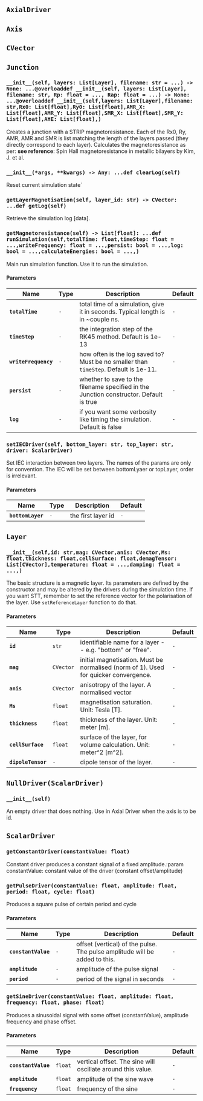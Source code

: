 ## `AxialDriver`

## `Axis`

## `CVector`

## `Junction`

### `__init__(self, layers: List[Layer], filename: str = ...) -> None: ...@overloaddef __init__(self, layers: List[Layer], filename: str, Rp: float = ..., Rap: float = ...) -> None: ...@overloaddef __init__(self,layers: List[Layer],filename: str,Rx0: List[float],Ry0: List[float],AMR_X: List[float],AMR_Y: List[float],SMR_X: List[float],SMR_Y: List[float],AHE: List[float],)`

Creates a junction with a STRIP magnetoresistance.
Each of the Rx0, Ry, AMR, AMR and SMR is list matching the
length of the layers passed (they directly correspond to each layer).
Calculates the magnetoresistance as per: **see reference**:
Spin Hall magnetoresistance in metallic bilayers by Kim, J. et al.

### `__init__(*args, **kwargs) -> Any: ...def clearLog(self)`

Reset current simulation state`

### `getLayerMagnetisation(self, layer_id: str) -> CVector: ...def getLog(self)`

Retrieve the simulation log [data].

### `getMagnetoresistance(self) -> List[float]: ...def runSimulation(self,totalTime: float,timeStep: float = ...,writeFrequency: float = ...,persist: bool = ...,log: bool = ...,calculateEnergies: bool = ...,)`

Main run simulation function. Use it to run the simulation.

#### **Parameters**

| Name                 | Type | Description                                                                            | Default |
| -------------------- | ---- | -------------------------------------------------------------------------------------- | ------- |
| **`totalTime`**      | `-`  | total time of a simulation, give it in seconds. Typical length is in ~couple ns.       | `-`     |
| **`timeStep`**       | `-`  | the integration step of the RK45 method. Default is 1e-13                              | `-`     |
| **`writeFrequency`** | `-`  | how often is the log saved to? Must be no smaller than `timeStep`. Default is 1e-11.   | `-`     |
| **`persist`**        | `-`  | whether to save to the filename specified in the Junction constructor. Default is true | `-`     |
| **`log`**            | `-`  | if you want some verbosity like timing the simulation. Default is false                | `-`     |

### `setIECDriver(self, bottom_layer: str, top_layer: str, driver: ScalarDriver)`

Set IEC interaction between two layers.
The names of the params are only for convention. The IEC will be set
between bottomLyaer or topLayer, order is irrelevant.

#### **Parameters**

| Name              | Type | Description        | Default |
| ----------------- | ---- | ------------------ | ------- |
| **`bottomLayer`** | `-`  | the first layer id | `-`     |

## `Layer`

### `__init__(self,id: str,mag: CVector,anis: CVector,Ms: float,thickness: float,cellSurface: float,demagTensor: List[CVector],temperature: float = ...,damping: float = ...,)`

The basic structure is a magnetic layer.
Its parameters are defined by the constructor and may be altered
by the drivers during the simulation time.
If you want STT, remember to set the reference vector for the polarisation of the layer.
Use `setReferenceLayer` function to do that.

#### **Parameters**

| Name               | Type      | Description                                                                          | Default |
| ------------------ | --------- | ------------------------------------------------------------------------------------ | ------- |
| **`id`**           | `str`     | identifiable name for a layer -- e.g. "bottom" or "free".                            | `-`     |
| **`mag`**          | `CVector` | initial magnetisation. Must be normalised (norm of 1). Used for quicker convergence. | `-`     |
| **`anis`**         | `CVector` | anisotropy of the layer. A normalised vector                                         | `-`     |
| **`Ms`**           | `float`   | magnetisation saturation. Unit: Tesla [T].                                           | `-`     |
| **`thickness`**    | `float`   | thickness of the layer. Unit: meter [m].                                             | `-`     |
| **`cellSurface`**  | `float`   | surface of the layer, for volume calculation. Unit: meter^2 [m^2].                   | `-`     |
| **`dipoleTensor`** | `-`       | dipole tensor of the layer.                                                          | `-`     |

## `NullDriver(ScalarDriver)`

### `__init__(self)`

An empty driver that does nothing. Use in Axial Driver when
the axis is to be id.

## `ScalarDriver`

### `getConstantDriver(constantValue: float)`
Constant driver produces a constant signal of a fixed amplitude.:param constantValue: constant value of the driver (constant offset/amplitude)

### `getPulseDriver(constantValue: float, amplitude: float, period: float, cycle: float)`

Produces a square pulse of certain period and cycle

#### **Parameters**

| Name                | Type | Description                                                                | Default |
| ------------------- | ---- | -------------------------------------------------------------------------- | ------- |
| **`constantValue`** | `-`  | offset (vertical) of the pulse. The pulse amplitude will be added to this. | `-`     |
| **`amplitude`**     | `-`  | amplitude of the pulse signal                                              | `-`     |
| **`period`**        | `-`  | period of the signal in seconds                                            | `-`     |

### `getSineDriver(constantValue: float, amplitude: float, frequency: float, phase: float)`

Produces a sinusoidal signal with some offset (constantValue), amplitude frequency and phase offset.

#### **Parameters**

| Name                | Type             | Description                                                 | Default |
| ------------------- | ---------------- | ----------------------------------------------------------- | ------- |
| **`constantValue`** | `float`          | vertical offset. The sine will oscillate around this value. | `-`     |
| **`amplitude`**     | `float` | amplitude of the sine wave                                  | `-`     |
| **`frequency`**     | `float`          | frequency of the sine                                       | `-`     |
